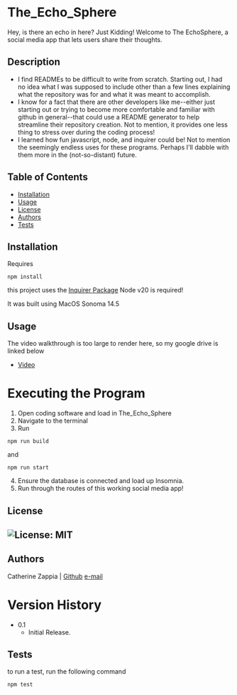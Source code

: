 # The_Echo_Sphere
Hey, is there an echo in here? Just Kidding! Welcome to The EchoSphere, a social media app that lets users share their thoughts.

## Description

- I find READMEs to be difficult to write from scratch. Starting out, I had no idea what I was supposed to include other than a few lines explaining what the repository was for and what it was meant to accomplish. 
-  I know for a fact that there are other developers like me--either just starting out or trying to become more comfortable and familiar with github in general--that could use a README generator to help streamline their repository creation. Not to mention, it provides one less thing to stress over during the coding process! 
- I learned how fun javascript, node, and inquirer could be! Not to mention the seemingly endless uses for these programs. Perhaps I'll dabble with them more in the (not-so-distant) future.

## Table of Contents

- [Installation](#installation)
- [Usage](#usage)
- [License](#license)
- [Authors](#authors)
- [Tests](#tests)

## Installation
Requires
```
npm install
```
this project uses the [Inquirer Package](https://www.npmjs.com/package/inquirer)
Node v20 is required!

It was built using MacOS Sonoma 14.5


## Usage
The video walkthrough is too large to render here, so my google drive is linked below

- [Video](https://drive.google.com/file/d/1wBrcodfxrLN7f0qc3_e3nHHuF0_go1t1/view?usp=sharing)

  
# Executing the Program
1. Open coding software and load in The_Echo_Sphere
2. Navigate to the terminal
3. Run
  ```
  npm run build
  ```
and
  ```
  npm run start
  ```
4. Ensure the database is connected and load up Insomnia.
5. Run through the routes of this working social media app!


## License
![License: MIT](https://img.shields.io/badge/License-MIT-yellow.svg)
---

## Authors
Catherine Zappia | [Github](https://www.github.com/catzappia)   [e-mail](catherinemzappia@gmail.com)

  # Version History
  - 0.1
    - Initial Release.

## Tests
to run a test, run the following command
```
npm test
```
